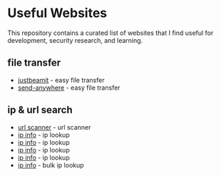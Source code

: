 # Useful Websites

This repository contains a curated list of websites that I find useful for development, security research, and learning.

## file transfer
- [justbeamit](https://justbeamit.com/) - easy file transfer
- [send-anywhere](https://send-anywhere.com/[) - easy file transfer

## ip & url search 
- [url scanner](https://urlscan.io/[) - url scanner
- [ip info](https://www.infobyip.com/[) - ip lookup
- [ip info](https://ipinfo.io/[) - ip lookup
- [ip info](https://iplocation.io/[) - ip lookup
- [ip info](https://dronebl.org/lookup[) - ip lookup
- [ip info](https://app.ipapi.co/bulk/[) - bulk ip lookup 
